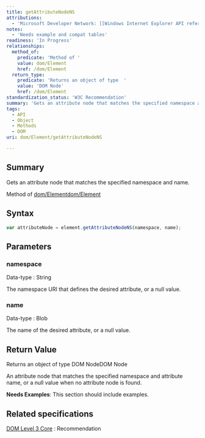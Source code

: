 ```yaml
---
title: getAttributeNodeNS
attributions:
  - 'Microsoft Developer Network: [[Windows Internet Explorer API reference](http://msdn.microsoft.com/en-us/library/ie/hh828809%28v=vs.85%29.aspx) Article]'
notes:
  - 'Needs example and compat tables'
readiness: 'In Progress'
relationships:
  method_of:
    predicate: 'Method of '
    value: dom/Element
    href: /dom/Element
  return_type:
    predicate: 'Returns an object of type  '
    value: 'DOM Node'
    href: /dom/Element
standardization_status: 'W3C Recommendation'
summary: 'Gets an attribute node that matches the specified namespace and name.'
tags:
  - API
  - Object
  - Methods
  - DOM
uri: dom/Element/getAttributeNodeNS

---
```

## <span>Summary</span>

Gets an attribute node that matches the specified namespace and name.

Method of [dom/Element](/dom/Element)[dom/Element](/dom/Element)

## <span>Syntax</span>

``` js
var attributeNode = element.getAttributeNodeNS(namespace, name);
```

## <span>Parameters</span>

### <span>namespace</span>

 Data-type
:   String

 The namespace URI that defines the desired attribute, or a null value.

### <span>name</span>

 Data-type
:   Blob

 The name of the desired attribute, or a null value.

## <span>Return Value</span>

Returns an object of type DOM NodeDOM Node

An attribute node that matches the specified namespace and attribute name, or a null value when no attribute node is found.

**Needs Examples**: This section should include examples.

## <span>Related specifications</span>

[DOM Level 3 Core](http://www.w3.org/TR/DOM-Level-3-Core/)
:   Recommendation
